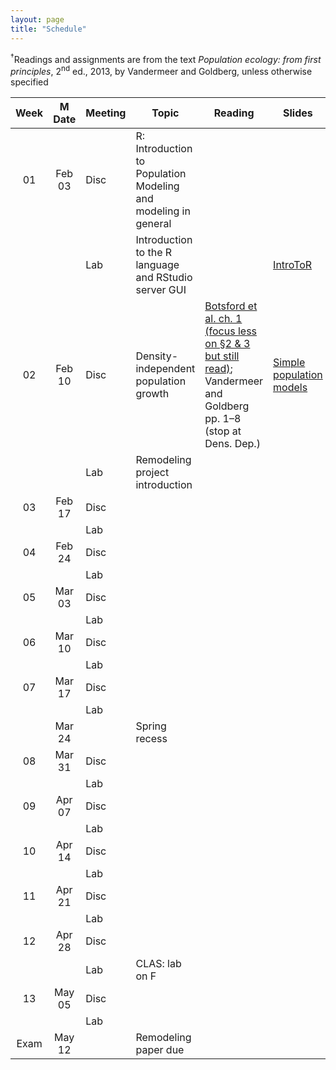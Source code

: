 ```yaml
---
layout: page
title: "Schedule"
---
```


<style>
.content {
  padding-top:    4rem;
  padding-bottom: 4rem;
}

@media (min-width: 48em) {
  .content {
​    max-width: 50rem;
​    margin-left: 16rem;
​    margin-right: 2rem;
  }
}

@media (min-width: 64em) {
  .content {
​    margin-left: 18rem;
​    margin-right: 4rem;
  }
}
</style>

<sup>&#8224;</sup>Readings and assignments are from the text *Population ecology: from first principles*, 2<sup>nd</sup> ed., 2013, by Vandermeer and Goldberg, unless otherwise specified

| Week | M Date | Meeting |     Topic                                                               | Reading                                                                                                                                                                                                                                               | Slides                                                                                                                                                                                                       | PSets                                                                                                             | Remodeling                                                               | Misc.                                                                                                                                                          |
|:----:|:------:|---------|-------------------------------------------------------------------------|-------------------------------------------------------------------------------------------------------------------------------------------------------------------------------------------------------------------------------------------------------|--------------------------------------------------------------------------------------------------------------------------------------------------------------------------------------------------------------|-------------------------------------------------------------------------------------------------------------------|--------------------------------------------------------------------------|----------------------------------------------------------------------------------------------------------------------------------------------------------------|
| 01   | Feb 03 |  Disc   | R: Introduction to Population Modeling and modeling in general          |                                                                                                                                                                                                                                                       |                                                                                                                                                                                                              |                                                                                                                   |                                                                          |                                                                                                                                                                |
|      |        |  Lab    | Introduction to the R language and RStudio server GUI                   |                                                                                                                                                                                                                                                       | [IntroToR](../Presentations/Labs/Lab01_IntroToR.html)                                                                                                                                                        |                                                                                                                   |                                                                          |                                                                                                                                                                |
| 02   | Feb 10 |  Disc   | Density-independent population growth                                   | [Botsford et al. ch. 1 (focus less on §2 & 3 but still read)](../Misc/Readings/Botsford_Ch1.pdf); Vandermeer and Goldberg pp. 1–8 (stop at Dens. Dep.)                                                                                                | [Simple population models](../Presentations/Discussions/Wk02Models-DensIndGrowth.html)                                                                                                                       | [PSet01](../Assignments/PSets/PSet01_Notes.html), key                                                             |                                                                          |                                                                                                                                                                |
|      |        |  Lab    | Remodeling project introduction                                         |                                                                                                                                                                                                                                                       |                                                                                                                                                                                                              |                                                                                                                   | [LitSearch](../Assignments/RemodelingProject/RemodPt1_LitSearch.html)    |                                                                                                                                                                |
| 03   | Feb 17 |  Disc   |                                                                         |                                                                                                                                                                                                                                                       |                                                                                                                                                                                                              |                                                                                                                   |                                                                          |                                                                                                                                                                |
|      |        |  Lab    |                                                                         |                                                                                                                                                                                                                                                       |                                                                                                                                                                                                              |                                                                                                                   |                                                                          |                                                                                                                                                                |
| 04   | Feb 24 |  Disc   |                                                                         |                                                                                                                                                                                                                                                       |                                                                                                                                                                                                              |                                                                                                                   |                                                                          |                                                                                                                                                                |
|      |        |  Lab    |                                                                         |                                                                                                                                                                                                                                                       |                                                                                                                                                                                                              |                                                                                                                   |                                                                          |                                                                                                                                                                |
| 05   | Mar 03 |  Disc   |                                                                         |                                                                                                                                                                                                                                                       |                                                                                                                                                                                                              |                                                                                                                   |                                                                          |                                                                                                                                                                |
|      |        |  Lab    |                                                                         |                                                                                                                                                                                                                                                       |                                                                                                                                                                                                              |                                                                                                                   |                                                                          |                                                                                                                                                                |
| 06   | Mar 10 |  Disc   |                                                                         |                                                                                                                                                                                                                                                       |                                                                                                                                                                                                              |                                                                                                                   |                                                                          |                                                                                                                                                                |
|      |        |  Lab    |                                                                         |                                                                                                                                                                                                                                                       |                                                                                                                                                                                                              |                                                                                                                   |                                                                          |                                                                                                                                                                |
| 07   | Mar 17 |  Disc   |                                                                         |                                                                                                                                                                                                                                                       |                                                                                                                                                                                                              |                                                                                                                   |                                                                          |                                                                                                                                                                |
|      |        |  Lab    |                                                                         |                                                                                                                                                                                                                                                       |                                                                                                                                                                                                              |                                                                                                                   |                                                                          |                                                                                                                                                                |
|      | Mar 24 |         | Spring recess                                                           |                                                                                                                                                                                                                                                       |                                                                                                                                                                                                              |                                                                                                                   |                                                                          |                                                                                                                                                                |
| 08   | Mar 31 |  Disc   |                                                                         |                                                                                                                                                                                                                                                       |                                                                                                                                                                                                              |                                                                                                                   |                                                                          |                                                                                                                                                                |
|      |        |  Lab    |                                                                         |                                                                                                                                                                                                                                                       |                                                                                                                                                                                                              |                                                                                                                   |                                                                          |                                                                                                                                                                |
| 09   | Apr 07 |  Disc   |                                                                         |                                                                                                                                                                                                                                                       |                                                                                                                                                                                                              |                                                                                                                   |                                                                          |                                                                                                                                                                |
|      |        |  Lab    |                                                                         |                                                                                                                                                                                                                                                       |                                                                                                                                                                                                              |                                                                                                                   |                                                                          |                                                                                                                                                                |
| 10   | Apr 14 |  Disc   |                                                                         |                                                                                                                                                                                                                                                       |                                                                                                                                                                                                              |                                                                                                                   |                                                                          |                                                                                                                                                                |
|      |        |  Lab    |                                                                         |                                                                                                                                                                                                                                                       |                                                                                                                                                                                                              |                                                                                                                   |                                                                          |                                                                                                                                                                |
| 11   | Apr 21 |  Disc   |                                                                         |                                                                                                                                                                                                                                                       |                                                                                                                                                                                                              |                                                                                                                   |                                                                          |                                                                                                                                                                |
|      |        |  Lab    |                                                                         |                                                                                                                                                                                                                                                       |                                                                                                                                                                                                              |                                                                                                                   |                                                                          |                                                                                                                                                                |
| 12   | Apr 28 |  Disc   |                                                                         |                                                                                                                                                                                                                                                       |                                                                                                                                                                                                              |                                                                                                                   |                                                                          |                                                                                                                                                                |
|      |        |  Lab    | CLAS: lab on F                                                          |                                                                                                                                                                                                                                                       |                                                                                                                                                                                                              |                                                                                                                   |                                                                          |                                                                                                                                                                |
| 13   | May 05 |  Disc   |                                                                         |                                                                                                                                                                                                                                                       |                                                                                                                                                                                                              |                                                                                                                   |                                                                          |                                                                                                                                                                |
|      |        |  Lab    |                                                                         |                                                                                                                                                                                                                                                       |                                                                                                                                                                                                              |                                                                                                                   |                                                                          |                                                                                                                                                                |
| Exam | May 12 |         | Remodeling paper due                                                    |                                                                                                                                                                                                                                                       |                                                                                                                                                                                                              |                                                                                                                   |                                                                          |                                                                                                                                                                |
                                                                                                                                                               

<!--- This year
Classes are not held on Thursday, May 1 (in order to allow the whole community to participate).
Those Thursday classes will instead take place on Friday, May 2. Friday classes that week will not take place.

| Week | M Date | Meeting |     Topic                                                               | Reading                                                                                                                                                                                                                                               | Slides                                                                                                                                                                                                       | PSets                                                                                                             | Remodeling                                                               | Misc.                                                                                                                                                          |
|:----:|:------:|---------|-------------------------------------------------------------------------|-------------------------------------------------------------------------------------------------------------------------------------------------------------------------------------------------------------------------------------------------------|--------------------------------------------------------------------------------------------------------------------------------------------------------------------------------------------------------------|-------------------------------------------------------------------------------------------------------------------|--------------------------------------------------------------------------|----------------------------------------------------------------------------------------------------------------------------------------------------------------|
| 01   | Feb 03 |  Disc   | Introduction to Population Modeling and modeling                        |                                                                                                                                                                                                                                                       |                                                                                                                                                                                                              |                                                                                                                   |                                                                          |                                                                                                                                                                |
|      |        |  Lab    | Introduction to the R language and RStudio server GUI                   |                                                                                                                                                                                                                                                       |                                                                                                                                                                                                              |                                                                                                                   |                                                                          |                                                                                                                                                                |
| 02   | Feb 10 |  Disc   | [Density-independent population growth]                                 |                                                                                                                                                                                                                                                       |                                                                                                                                                                                                              |                                                                                                                   |                                                                          |                                                                                                                                                                |
|      |        |  Lab    | [Remodeling project introduction, recursive operations]                 |                                                                                                                                                                                                                                                       |                                                                                                                                                                                                              |                                                                                                                   |                                                                          |                                                                                                                                                                |
| 03   | Feb 17 |  Disc   | [Density-dependent population growth]                                   |                                                                                                                                                                                                                                                       |                                                                                                                                                                                                              |                                                                                                                   |                                                                          |                                                                                                                                                                |
|      |        |  Lab    | []                                                                      |                                                                                                                                                                                                                                                       |                                                                                                                                                                                                              |                                                                                                                   |                                                                          |                                                                                                                                                                |
| 04   | Feb 24 |  Disc   |                                                                         |                                                                                                                                                                                                                                                       |                                                                                                                                                                                                              |                                                                                                                   |                                                                          |                                                                                                                                                                |
|      |        |  Lab    |                                                                         |                                                                                                                                                                                                                                                       |                                                                                                                                                                                                              |                                                                                                                   |                                                                          |                                                                                                                                                                |
| 05   | Mar 03 |  Disc   |                                                                         |                                                                                                                                                                                                                                                       |                                                                                                                                                                                                              |                                                                                                                   |                                                                          |                                                                                                                                                                |
|      |        |  Lab    |[Remodeling project paper presentations]                                 |                                                                                                                                                                                                                                                       |                                                                                                                                                                                                              |                                                                                                                   |                                                                          |                                                                                                                                                                |
| 06   | Mar 10 |  Disc   |                                                                         |                                                                                                                                                                                                                                                       |                                                                                                                                                                                                              |                                                                                                                   |                                                                          |                                                                                                                                                                |
|      |        |  Lab    |                                                                         |                                                                                                                                                                                                                                                       |                                                                                                                                                                                                              |                                                                                                                   |                                                                          |                                                                                                                                                                |
| 07   | Mar 17 |  Disc   |                                                                         |                                                                                                                                                                                                                                                       |                                                                                                                                                                                                              |                                                                                                                   |                                                                          |                                                                                                                                                                |
|      |        |  Lab    | [Remodeling project methods presentations]                              |                                                                                                                                                                                                                                                       |                                                                                                                                                                                                              |                                                                                                                   |                                                                          |                                                                                                                                                                |
|      | Mar 24 |         | Spring recess                                                           |                                                                                                                                                                                                                                                       |                                                                                                                                                                                                              |                                                                                                                   |                                                                          |                                                                                                                                                                |
| 08   | Mar 31 |  Disc   |                                                                         |                                                                                                                                                                                                                                                       |                                                                                                                                                                                                              |                                                                                                                   |                                                                          |                                                                                                                                                                |
|      |        |  Lab    | [Remodeling project open lab]                                           |                                                                                                                                                                                                                                                       |                                                                                                                                                                                                              |                                                                                                                   |                                                                          |                                                                                                                                                                |
| 09   | Apr 07 |  Disc   |                                                                         |                                                                                                                                                                                                                                                       |                                                                                                                                                                                                              |                                                                                                                   |                                                                          |                                                                                                                                                                |
|      |        |  Lab    | [Remodeling project results presentations]                              |                                                                                                                                                                                                                                                       |                                                                                                                                                                                                              |                                                                                                                   |                                                                          |                                                                                                                                                                |
| 10   | Apr 14 |  Disc   |                                                                         |                                                                                                                                                                                                                                                       |                                                                                                                                                                                                              |                                                                                                                   |                                                                          |                                                                                                                                                                |
|      |        |  Lab    |                                                                         |                                                                                                                                                                                                                                                       |                                                                                                                                                                                                              |                                                                                                                   |                                                                          |                                                                                                                                                                |
| 11   | Apr 21 |  Disc   |                                                                         |                                                                                                                                                                                                                                                       |                                                                                                                                                                                                              |                                                                                                                   |                                                                          |                                                                                                                                                                |
|      |        |  Lab    | [Remodeling project open lab]                                           |                                                                                                                                                                                                                                                       |                                                                                                                                                                                                              |                                                                                                                   |                                                                          |                                                                                                                                                                |
| 12   | Apr 28 |  Disc   |                                                                         |                                                                                                                                                                                                                                                       |                                                                                                                                                                                                              |                                                                                                                   |                                                                          |                                                                                                                                                                |
|      |        |  Lab    | CLAS: lab on F, [Remodeling project open lab]                           |                                                                                                                                                                                                                                                       |                                                                                                                                                                                                              |                                                                                                                   |                                                                          |                                                                                                                                                                |
| 13   | May 05 |  Disc   |                                                                         |                                                                                                                                                                                                                                                       |                                                                                                                                                                                                              |                                                                                                                   |                                                                          |                                                                                                                                                                |
|      |        |  Lab    | [Final presentations]                                                   |                                                                                                                                                                                                                                                       |                                                                                                                                                                                                              |                                                                                                                   |                                                                          |                                                                                                                                                                |
| Exam | May 12 |         | Remodeling paper due                                                    |                                                                                                                                                                                                                                                       |                                                                                                                                                                                                              |                                                                                                                   |                                                                          |                                                                                                                                                                |
--->

<!--- Previous year
| Week | M Date | Meeting |     Topic                                                               | Reading                                                                                                                                                                                                                                               | Slides                                                                                                                                                                                                       | PSets                                                                                                             | Remodeling                                                               | Misc.                                                                                                                                                         |
|:----:|:------:|---------|-------------------------------------------------------------------------|-------------------------------------------------------------------------------------------------------------------------------------------------------------------------------------------------------------------------------------------------------|--------------------------------------------------------------------------------------------------------------------------------------------------------------------------------------------------------------|-------------------------------------------------------------------------------------------------------------------|--------------------------------------------------------------------------|---------------------------------------------------------------------------------------------------------------------------------------------------------------|
| 01   | Sep 04 |   Lab   |                                                                         |                                                                                                                                                                                                                                                       |                                                                                                                                                                                                              |                                                                                                                   |                                                                          |                                                                                                                                                               |
|      |        |  Disc   | Introduction to Ecological Modeling and modeling                        |                                                                                                                                                                                                                                                       |                                                                                                                                                                                                              |                                                                                                                   |                                                                          |                                                                                                                                                               |
| 02   | Sep 11 |   Lab   | Introduction to the R language and RStudio server GUI                   |                                                                                                                                                                                                                                                       | [IntroToR](../Presentations/Labs/Lab01_IntroToR.html)                                                                                                                                                        |                                                                                                                   |                                                                          |                                                                                                                                                               |
|      |        |  Disc   | Simple population growth: single species, implicit resources            | Berryman, ch. [1](../Misc/ReadingsBerryman_Ch1_1999.pdf), [2](../Misc/ReadingsBerryman_Ch2_1999.pdf), and [3](../Misc/ReadingsBerryman_Ch3_1999.pdf)                                                                                                  | [Simple population models](../Presentations/Discussions/Wk02Models-DensIndGrowth.html)                                                                                                                       | [PSet01](../Assignments/DiscussionPSets/PSet01_Notes.html), [key](../Assignments/DiscussionPSets/PSet01_Key.html) |                                                                          | [Quiz01](../Assignments/Quizzes/Quiz01_DensInd.html), [Rates of change notes](../Misc/Notes/Note1_RatesOfChange.pdf)                                          |
| 03   | Sep 18 |   Lab   | Remodeling project introduction, numerical solvers                      |                                                                                                                                                                                                                                                       |                                                                                                                                                                                                              |                                                                                                                   | [LitSearch](../Assignments/RemodelingProject/RemodPt1_LitSearch.html)    |                                                                                                                                                               |
|      |        |  Disc   | Simple population growth: single species, explicit resources            | [Stevens 5, 5.1, 5.2.1, 5.2.3., 5.3.1, 5.3.3. ](https://hankstevens.github.io/Primer-of-Ecology/DDgrowth.html), [Logistic growth notes](../Misc/Notes/Note2_UnitsLogisitc.pdf)                                                                        | [Simple population models](../Presentations/Discussions/Wk03_DensDep.html)                                                                                                                                   | [PSet02](../Assignments/DiscussionPSets/PSet02_Notes.html), [key](../Assignments/DiscussionPSets/PSet02_Key.html) |                                                                          | [Quiz02](../Assignments/Quizzes/Quiz02_DensDep.html), [Logistic eqn. notes](../Misc/Notes/Note2_UnitsLogisitc.pdf)                                            |
| 04   | Sep 25 |   Lab   | Equilibrium, stability, and loops                                       |                                                                                                                                                                                                                                                       |                                                                                                                                                                                                              |                                                                                                                   | [PaperPres](../Assignments/RemodelingProject/RemodPt2_ProposalPres.html) |                                                                                                                                                               |
|      |        |  Disc   | Dynamics                                                                | Vandermeer and Goldberg pp. 81–94 (stop at 2D)                                                                                                                                                                                                        | [Dynamics](../Presentations/Discussions/Wk04_Dynamics.html)                                                                                                                                                  | [PSet03](../Assignments/DiscussionPSets/PSet03_Notes.html), [key](../Assignments/DiscussionPSets/PSet03_Key.html) |                                                                          | [Quiz03](../Assignments/Quizzes/Quiz03_Dynamics.html)                                                                                                         |
| 05   | Oct 02 |   Lab   | 2D stability and bifurcations                                           |                                                                                                                                                                                                                                                       |                                                                                                                                                                                                              |                                                                                                                   | [MethPres](../Assignments/RemodelingProject/RemodPt3_MethodsPres.html)   |                                                                                                                                                               |
|      |        |  Disc   | Predator-prey, pt. 1                                                    | Vandermeer and Goldberg pp. 152–166                                                                                                                                                                                                                   | [Pred-prey & 2-species](../Presentations/Discussions/Wk05_PredatorPrey.html)                                                                                                                                 | [PSet04](../Assignments/DiscussionPSets/PSet04_Notes.html), [key](../Assignments/DiscussionPSets/PSet04_Key.html) |                                                                          | [Quiz04](../Assignments/Quizzes/Quiz04_PredPrey.html)                                                                                                         |
| 06   | Oct 09 |   Lab   | No lab (fall break)                                                     |                                                                                                                                                                                                                                                       |                                                                                                                                                                                                              |                                                                                                                   |                                                                          |                                                                                                                                                               |
|      |        |  Disc   | Predator-prey, pt. 2                                                    |                                                                                                                                                                                                                                                       |                                                                                                                                                                                                              |                                                                                                                   |                                                                          |                                                                                                                                                               |
| 07   | Oct 16 |   Lab   |                                                                         |                                                                                                                                                                                                                                                       |                                                                                                                                                                                                              |                                                                                                                   |                                                                          | [Type II functional response notes](../Misc/Notes/Note3_FunRespDerivation.pdf)                                                                                |
|      |        |  Disc   | Predator-prey, pt. 3; mutualism                                         | Vandermeer and Goldberg pp. 166–176 (T), Ch. 9 (R)                                                                                                                                                                                                    |                                                                                                                                                                                                              | [PSet05](../Assignments/DiscussionPSets/PSet05_Notes.html), [key](../Assignments/DiscussionPSets/PSet05_Key.html) |                                                                          | [Rosenzweig-MacArthur notes](../Misc/Notes/Note4_RosenMacArthurIsoclines.pdf), [Quiz05](../Assignments/Quizzes/Quiz05_PredPrey_II.html)                       |
| 08   | Oct 23 |   Lab   | Rosenzweig-MacArthur nullclines, simulation in R w/prof. Aaron          |                                                                                                                                                                                                                                                       | [Simulation pseudocode, pg. 4](https://cs.colby.edu/courses/F23/cs346/Lectures/cs346f23_092823_web.pdf), [LV simulations, pgs. 6–9](https://cs.colby.edu/courses/F23/cs346/Lectures/cs346f23_100523_web.pdf) |                                                                                                                   |                                                                          | [Lab code](../Assignments/Lab/Lab06RM.html)                                                                                                                   |
|      |        |  Disc   | Mutualism, continued                                                    | Ch. 9                                                                                                                                                                                                                                                 |                                                                                                                                                                                                              | [PSet06](../Assignments/DiscussionPSets/PSet06_Notes.html), [key](../Assignments/DiscussionPSets/PSet06_Key.html) |                                                                          | [Quiz06](../Assignments/Quizzes/Quiz06_Mut.html)                                                                                                              |
| 09   | Oct 30 |   Lab   | Rosenzweig-MacArthur bifurcation plots                                  |                                                                                                                                                                                                                                                       |                                                                                                                                                                                                              |                                                                                                                   |                                                                          | [Lab code](../Assignments/Lab/Lab08RM.html)                                                                                                                   |
|      |        |  Disc   | Mutualism, competition                                                  | Vandermeer and Goldberg pp. 203–209                                                                                                                                                                                                                   |                                                                                                                                                                                                              | [PSet07](../Assignments/DiscussionPSets/PSet07_Notes.html), [key](../Assignments/DiscussionPSets/PSet07_Key.html) |                                                                          | [Quiz07](../Assignments/Quizzes/Quiz07_MutComp.html)                                                                                                          |
| 10   | Nov 06 |   Lab   | Remodeling minimal model presentation                                   |                                                                                                                                                                                                                                                       |                                                                                                                                                                                                              |                                                                                                                   | [MinModPres](../Assignments/RemodelingProject/RemodPt4_MinMod.html)      |                                                                                                                                                               |
|      |        |  Disc   | Competition                                                             | Ch. 8, [UGA competition notes](http://courses.ecology.uga.edu/ecol4000-fall2016/wp-content/uploads/sites/3/2016/09/Chapter-7-Resource-competition.pdf)                                                                                                |                                                                                                                                                                                                              | [PSet08](../Assignments/DiscussionPSets/PSet08_Notes.html), [key](../Assignments/DiscussionPSets/PSet08_Key.html) |                                                                          | [Quiz08](../Assignments/Quizzes/Quiz08_Comp.html)                                                                                                             |
| 11   | Nov 13 |   Lab   | Fitting models to data                                                  |                                                                                                                                                                                                                                                       |                                                                                                                                                                                                              |                                                                                                                   |                                                                          | [Lab activity](../Assignments/Lab/LabWk11_ModelFitting.html), [Lab code](../Assignments/Lab/LabWk11_Disease.html)                                             |
|      |        |  Disc   | Disease                                                                 | Ch. 7                                                                                                                                                                                                                                                 | [Disease](../Presentations/Discussions/Wk11_Disease.html)                                                                                                                                                    | [PSet09](../Assignments/DiscussionPSets/PSet09_Notes.html), [key](../Assignments/DiscussionPSets/PSet09_Key.html) |                                                                          | [Quiz09](../Assignments/Quizzes/Quiz09_Disease.html)                                                                                                          |
| 12   | Nov 20 |   Lab   | Remodeling project open lab                                             |                                                                                                                                                                                                                                                       |                                                                                                                                                                                                              |                                                                                                                   |                                                                          |                                                                                                                                                               |
|      |        |  Disc   | Structured population models                                            |                                                                                                                                                                                                                                                       |                                                                                                                                                                                                              |                                                                                                                   |                                                                          |                                                                                                                                                               |
| 13   | Nov 27 |   Lab   | Remodeling project open lab                                             |                                                                                                                                                                                                                                                       |                                                                                                                                                                                                              |                                                                                                                   |                                                                          |                                                                                                                                                               |
|      |        |  Disc   | Structured population models + philosophy                               | Ch. 2, pp. 30–45; G1: [link](https://www.journals.uchicago.edu/doi/full/10.1086/697508), G2: [link](https://www.journals.uchicago.edu/doi/full/10.1086/705991?journalCode=an), G3: [link](https://www.journals.uchicago.edu/doi/full/10.1086/717206)  |                                                                                                                                                                                                              |                                                                                                                   |                                                                          | [Quiz10](../Assignments/Quizzes/Quiz10_StructuredPops.html)                                                                                                   |
| 14   | Dec 04 |   Lab   | Remodeling project open lab                                             |                                                                                                                                                                                                                                                       |                                                                                                                                                                                                              |                                                                                                                   |                                                                          |                                                                                                                                                               |
|      |        |  Disc   | Remodeling results presentations                                        |                                                                                                                                                                                                                                                       |                                                                                                                                                                                                              |                                                                                                                   | [ResultsPres](../Assignments/RemodelingProject/RemodPt5_Results.html)    |                                                                                                                                                               |
| Exam | Dec 16 |         | Final exam block (6 PM)     

--->

<!--- Two previous years
| Week | M Date | Meeting |     Topic                                                               | Reading                                                                                                                                                                                                      | Slides                                                                                                                                                        | PSet Notes                                                                              | Assignments                                                                                                                                                            | Remodeling                                                                        | Misc.                                                                                                                                   |
|:----:|:------:|---------|-------------------------------------------------------------------------|--------------------------------------------------------------------------------------------------------------------------------------------------------------------------------------------------------------|---------------------------------------------------------------------------------------------------------------------------------------------------------------|-----------------------------------------------------------------------------------------|------------------------------------------------------------------------------------------------------------------------------------------------------------------------|-----------------------------------------------------------------------------------|-----------------------------------------------------------------------------------------------------------------------------------------|
| 01   | Sep 05 |   Lab   |                                                                         |                                                                                                                                                                                                              |                                                                                                                                                               |                                                                                         |                                                                                                                                                                        |                                                                                   |                                                                                                                                         |
|      |        |  Disc   | Introduction to modeling                                                |                                                                                                                                                                                                              |                                                                                                                                                               |                                                                                         |                                                                                                                                                                        |                                                                                   |                                                                                                                                         |
| 02   | Sep 12 |   Lab   | Introduction to the R language and RStudio server GUI                   |                                                                                                                                                                                                              | [IntroToR](../Presentations/Labs/Lab01_IntroToR.html)                                                                                                         |                                                                                         |                                                                                                                                                                        |                                                                                   |                                                                                                                                         |
|      |        |  Disc   | Density-independent change and discussion of theory in ecology          | 1–13, [Grainger et al.](https://www.journals.uchicago.edu/doi/full/10.1086/717206) (try to skim/read in < 1 hr)                                                                                              | [Models&DensInd](../Presentations/Discussions/Wk02Models-DensIndGrowth.html)                                                                                  | [Ch01p1PSetNotes](../Assignments/DiscussionPSets/Ch01p1_ProblemNotes.html)              | 1.1–1.7, [Key](../Assignments/DiscussionPSets/Ch01_DensInd_PSet_key.html)                                                                                              |                                                                                   | [Teus lec recording](https://colby.zoom.us/rec/share/m2MHpZLrgG2hEjuEH9N2sk1cLBWks-mKFivSPA0iHE6VySsQd7LjiFCzc58LBU6b.St5x3faNnUEtC-9n) |
| 03   | Sep 19 |   Lab   | No lab                                                                  |                                                                                                                                                                                                              |                                                                                                                                                               |                                                                                         |                                                                                                                                                                        |                                                                                   |                                                                                                                                         |
|      |        |  Disc   | Density dependent change                                                | 13–29 (skip 17–22 )                                                                                                                                                                                          | [Models&DensDep](../Presentations/Discussions/Wk03_DensDep.html)                                                                                              | [Ch01p2PSetNotes](../Assignments/DiscussionPSets/Ch01p2_ProblemNotes.html)              | 1.9–13, 1.16, 1.18                                                                                                                                                     |                                                                                   | [Logistic derivation with units](../Misc/LogisticUnits.pdf)                                                                             |
| 04   | Sep 26 |   Lab   | Numerically solving dynamic models                                      |                                                                                                                                                                                                              | [Programming populations](../Presentations/Labs/Lab02_ProgrammingR.html)                                                                                      |                                                                                         |                                                                                                                                                                        | [RemodProjLitSearch](../Assignments/RemodelingProject/RemodPt1_LitSearch.html)    |                                                                                                                                         |
|      |        |  Disc   | Dynamics                                                                | 81–97                                                                                                                                                                                                        | [Dynamics](../Presentations/Discussions/Wk04_Dynamics.html)                                                                                                   | [Ch04PSetNotes](../Assignments/DiscussionPSets/Ch04_ProblemNotes.html)                  | 4.1–5, 4.9                                                                                                                                                             |                                                                                   |                                                                                                                                         |
| 05   | Oct 03 |   Lab   | Phase planes                                                            |                                                                                                                                                                                                              |                                                                                                                                                               |                                                                                         |                                                                                                                                                                        | [RemodPropPres](../Assignments/RemodelingProject/RemodPt2_ProposalPres.html)      |                                                                                                                                         |
|      |        |  Disc   | Predator-prey, pt. I                                                    | 152–166                                                                                                                                                                                                      | [PredPrey](../Presentations/Discussions/Wk05_PredatorPrey.html)                                                                                               | [Ch06PSetNotes](../Assignments/DiscussionPSets/Ch06_ProblemNotes.html)                  | 6.3, 4, 7, 10, 12, 13                                                                                                                                                  |                                                                                   | [Type II derivation](../Misc/FunRespDerivation.pdf)                                                                                     |
| 06   | Oct 10 |   Lab   | Fall break                                                              |                                                                                                                                                                                                              |                                                                                                                                                               |                                                                                         |                                                                                                                                                                        |                                                                                   |                                                                                                                                         |
|      |        |  Disc   | Predator-prey, pt. II                                                   | 166–186                                                                                                                                                                                                      |                                                                                                                                                               |                                                                                         |                                                                                                                                                                        |                                                                                   |                                                                                                                                         |
| 07   | Oct 17 |   Lab   | Remodeling project proposal presentations                               |                                                                                                                                                                                                              |                                                                                                                                                               |                                                                                         |                                                                                                                                                                        |                                                                                   |                                                                                                                                         |
|      |        |  Disc   | Qualitative dynamics: bifurcations                                      | 116–125                                                                                                                                                                                                      |                                                                                                                                                               |                                                                                         |                                                                                                                                                                        |                                                                                   |                                                                                                                                         |
| 08   | Oct 24 |   Lab   | Remodeling methods presentations                                        |                                                                                                                                                                                                              |                                                                                                                                                               |                                                                                         |                                                                                                                                                                        | [MethodsPres](../Assignments/RemodelingProject/RemodPt3_MethodsPres.html)         |                                                                                                                                         |
|      |        |  Disc   | Competition                                                             | 198–212                                                                                                                                                                                                      |                                                                                                                                                               |                                                                                         |                                                                                                                                                                        |                                                                                   |                                                                                                                                         |
| 09   | Oct 31 |   Lab   | Parameter space exploration                                             |                                                                                                                                                                                                              |                                                                                                                                                               |                                                                                         |                                                                                                                                                                        |                                                                                   |                                                                                                                                         |
|      |        |  Disc   | Mutualism                                                               | 225–238                                                                                                                                                                                                      |                                                                                                                                                               |[Ch09PSetNotes](../Assignments/DiscussionPSets/Ch09_ProblemNotes.html)                   | See p-set notes                                                                                                                                                        |                                                                                   |                                                                                                                                         |
| 10   | Nov 07 |   Lab   | Fitting models to data                                                  |                                                                                                                                                                                                              |                                                                                                                                                               |                                                                                         |                                                                                                                                                                        |                                                                                   |                                                                                                                                         |
|      |        |  Disc   | Disease                                                                 | 187–197                                                                                                                                                                                                      | [Disease](../Presentations/Discussions/Wk10_Disease.html)                                                                                                     |                                                                                         | [Not-a-quiz](https://docs.google.com/document/d/1PZKLN-lRI9w98hqtaDKS5H8XOi4Stttirhqxd7EXfWs/edit?usp=sharing)                                                         |                                                                                   |                                                                                                                                         |
| 11   | Nov 14 |   Lab   | Remodeling preliminary results presentation                             |                                                                                                                                                                                                              |                                                                                                                                                               |                                                                                         |                                                                                                                                                                        | [MinModelPres](../Assignments/RemodelingProject/RemodPt4_MinimalModelPres.html)   |                                                                                                                                         |
|      |        |  Disc   | Structured populations                                                  | 30–39, 39–47 for Nov. 22                                                                                                                                                                                     |                                                                                                                                                               |                                                                                         |                                                                                                                                                                        |                                                                                   |                                                                                                                                         |
| 12   | Nov 21 |   Lab   | Open for remodeling project                                             |                                                                                                                                                                                                              |                                                                                                                                                               |                                                                                         |                                                                                                                                                                        |                                                                                   |                                                                                                                                         |
|      |        |  Disc   | Open for remodeling project                                             |                                                                                                                                                                                                              |                                                                                                                                                               |                                                                                         |                                                                                                                                                                        |                                                                                   |                                                                                                                                         |
| 13   | Nov 28 |   Lab   | Open for remodeling project                                             |                                                                                                                                                                                                              |                                                                                                                                                               |                                                                                         |                                                                                                                                                                        |                                                                                   |                                                                                                                                         |
|      |        |  Disc   | Philosophy and practice of modeling                                     | T: [Levins](https://www.jstor.org/stable/27836590), [Weisberg](https://link.springer.com/article/10.1007/s10539-006-9051-9); R: [Grainger et al.](https://www.journals.uchicago.edu/doi/full/10.1086/717206) |                                                                                                                                                               |                                                                                         |                                                                                                                                                                        |                                                                                   |                                                                                                                                         |
| 14   | Dec 05 |   Lab   | Open for remodeling project                                             |                                                                                                                                                                                                              |                                                                                                                                                               |                                                                                         |                                                                                                                                                                        |                                                                                   |                                                                                                                                         |
|      |        |  Disc   | Remodeling project presentations                                        |                                                                                                                                                                                                              |                                                                                                                                                               |                                                                                         |                                                                                                                                                                        | [ResultsPres](../Assignments/RemodelingProject/RemodPt5_Results.html)             |                                                                                                                                         |
| Exam | Dec 15 |         | Remodeling paper due at 9 AM                                            |                                                                                                                                                                                                              |                                                                                                                                                               |                                                                                         |                                                                                                                                                                        | [FinalPaper](../Assignments/RemodelingProject/RemodPt6_Paper.html)                |                                                                                                                                         |
--->